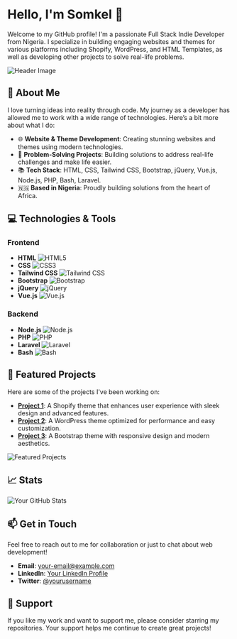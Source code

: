 # Hello, I'm Somkel 👋

Welcome to my GitHub profile! I'm a passionate Full Stack Indie Developer from Nigeria. I specialize in building engaging websites and themes for various platforms including Shopify, WordPress, and HTML Templates, as well as developing other projects to solve real-life problems.

![Header Image](https://your-image-url.com/header-image.png)

## 🚀 About Me

I love turning ideas into reality through code. My journey as a developer has allowed me to work with a wide range of technologies. Here’s a bit more about what I do:

- 🌐 **Website & Theme Development**: Creating stunning websites and themes using modern technologies.
- 🔧 **Problem-Solving Projects**: Building solutions to address real-life challenges and make life easier.
- 📚 **Tech Stack**: HTML, CSS, Tailwind CSS, Bootstrap, jQuery, Vue.js, Node.js, PHP, Bash, Laravel.
- 🇳🇬 **Based in Nigeria**: Proudly building solutions from the heart of Africa.

## 💻 Technologies & Tools

### Frontend

- **HTML** ![HTML5](https://img.shields.io/badge/HTML5-%23E34F26.svg?style=flat&logo=html5&logoColor=white)
- **CSS** ![CSS3](https://img.shields.io/badge/CSS3-%231572B6.svg?style=flat&logo=css3&logoColor=white)
- **Tailwind CSS** ![Tailwind CSS](https://img.shields.io/badge/Tailwind_CSS-%2338B2AC.svg?style=flat&logo=tailwind-css&logoColor=white)
- **Bootstrap** ![Bootstrap](https://img.shields.io/badge/Bootstrap-%23563D7C.svg?style=flat&logo=bootstrap&logoColor=white)
- **jQuery** ![jQuery](https://img.shields.io/badge/jQuery-%230769AD.svg?style=flat&logo=jquery&logoColor=white)
- **Vue.js** ![Vue.js](https://img.shields.io/badge/Vue.js-%234FC08D.svg?style=flat&logo=vue.js&logoColor=white)

### Backend

- **Node.js** ![Node.js](https://img.shields.io/badge/Node.js-%2343853D.svg?style=flat&logo=node.js&logoColor=white)
- **PHP** ![PHP](https://img.shields.io/badge/PHP-%23777BB4.svg?style=flat&logo=php&logoColor=white)
- **Laravel** ![Laravel](https://img.shields.io/badge/Laravel-%23FF2D20.svg?style=flat&logo=laravel&logoColor=white)
- **Bash** ![Bash](https://img.shields.io/badge/Bash-%234EAA25.svg?style=flat&logo=gnu-bash&logoColor=white)

## 🌟 Featured Projects

Here are some of the projects I've been working on:

- **[Project 1](https://github.com/your-repo/project1)**: A Shopify theme that enhances user experience with sleek design and advanced features.
- **[Project 2](https://github.com/your-repo/project2)**: A WordPress theme optimized for performance and easy customization.
- **[Project 3](https://github.com/your-repo/project3)**: A Bootstrap theme with responsive design and modern aesthetics.

![Featured Projects](https://your-image-url.com/featured-projects.gif)

## 📈 Stats

![Your GitHub Stats](https://github-readme-stats.vercel.app/api?username=your-username&show_icons=true&hide_title=true&count_private=true&hide=prs&theme=dark)

## 📫 Get in Touch

Feel free to reach out to me for collaboration or just to chat about web development!

- **Email**: [your-email@example.com](mailto:your-email@example.com)
- **LinkedIn**: [Your LinkedIn Profile](https://www.linkedin.com/in/your-profile)
- **Twitter**: [@yourusername](https://twitter.com/yourusername)

## 🙌 Support

If you like my work and want to support me, please consider starring my repositories. Your support helps me continue to create great projects!
